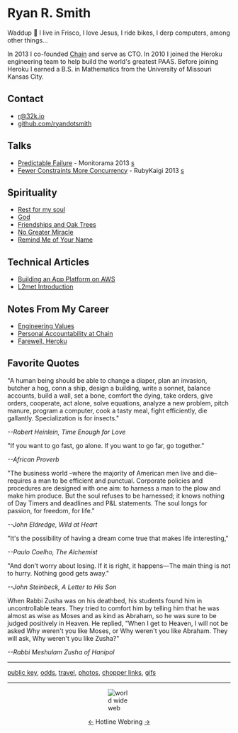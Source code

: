 <script>
window.addEventListener('load', function() {
    var colors = ['#2B2D42', '#8D99AE', '#EF233C', '#D90429'];

    function rand(max) {
        return Math.floor(Math.random() * Math.floor(max));
    }

    function spanit(tn) {
        var col = document.getElementsByTagName(tn);
        for (var i = 0; i < col.length; i++) {
            var text = col[i].innerText;
            col[i].innerText = '';
            for (var j = 0; j < text.length; j++) {
                var s = document.createElement('span');
                s.className = 'colored';
                s.innerHTML = text[j];
                col[i].appendChild(s);
            }
        }
    }

    var x = 0;
    function rot(offset) {
        x++;
        if (x%offset== 0) {
            var col = document.getElementsByClassName('colored');
            for (var i = 0; i < col.length; i++) {
                //col[i].style.color = colors[rand(colors.length)];
                col[i].style.color = '#'+Math.floor(Math.random()*16777215).toString(16);
            }
        }
    }

    spanit('h1');
    spanit('h2');
    window.addEventListener('mousemove', function() {rot(20)});
    window.addEventListener('scroll',    function() {rot(5) });
});
</script>

<h1>Ryan R. Smith</h1>

Waddup 🤙 I live in Frisco, I love Jesus, I ride bikes, I derp computers, among other things...

In 2013 I co-founded [Chain](https://chain.com) and serve as CTO. In 2010 I joined the Heroku engineering team to help build the world's greatest PAAS. Before joining Heroku I earned a B.S. in Mathematics from the University of Missouri Kansas City.

## Contact

* [r@32k.io](mailto:r@32k.io)
* [github.com/ryandotsmith](https://github.com/ryandotsmith)

## Talks

* [Predictable Failure](http://vimeo.com/75304752) - Monitorama 2013 [s](http://cl.ly/1o1o243O0z2A/Predictable%20Failure%20Monitorama.pdf)
* [Fewer Constraints More Concurrency](http://vimeo.com/68850147) - RubyKaigi 2013 [s](http://cl.ly/2812472J073R/Ruby%20Kaigi%202013%20-%20Fewer%20Constraints%20More%20Concurrency.pdf)

## Spirituality

* [Rest for my soul](/rest-for-my-soul)
* [God](/God)
* [Friendships and Oak Trees](/friendships-and-oak-trees)
* [No Greater Miracle](/no-greater-miracle)
* [Remind Me of Your Name](/remind-me-of-your-name)

## Technical Articles

* [Building an App Platform on AWS](/app-platforms-on-aws)
* [L2met Introduction](/l2met-introduction)

## Notes From My Career

* [Engineering Values](/eng-vals)
* [Personal Accountability at Chain](/personal-accountability-at-chain)
* [Farewell, Heroku](/farewell-heroku)

## Favorite Quotes

"A human being should be able to change a diaper, plan an invasion, butcher a hog, conn a ship, design a building, write a sonnet, balance accounts, build a wall, set a bone, comfort the dying, take orders, give orders, cooperate, act alone, solve equations, analyze a new problem, pitch manure, program a computer, cook a tasty meal, fight efficiently, die gallantly. Specialization is for insects."

*--Robert Heinlein, Time Enough for Love*

"If you want to go fast, go alone. If you want to go far, go together."

*--African Proverb*

"The business world –where the majority of American men live and die– requires a man to be efficient and punctual. Corporate policies and procedures are designed with one aim: to harness a man to the plow and make him produce. But the soul refuses to be harnessed; it knows nothing of Day Timers and deadlines and P&L statements. The soul longs for passion, for freedom, for life."

*--John Eldredge, Wild at Heart*

"It's the possibility of having a dream come true that makes life interesting,"

*--Paulo Coelho, The Alchemist*

"And don’t worry about losing. If it is right, it happens—The main thing is not to hurry. Nothing good gets away."

*--John Steinbeck, A Letter to His Son*

When Rabbi Zusha was on his deathbed, his students found him in uncontrollable tears. They tried to comfort him by telling him that he was almost as wise as Moses and as kind as Abraham, so he was sure to be judged positively in Heaven. He replied, "When I get to Heaven, I will not be asked Why weren't you like Moses, or Why weren't you like Abraham. They will ask, Why weren't you like Zusha?"

*--Rabbi Meshulam Zusha of Hanipol*

<hr />

[public key](/pk), [odds](/odds), [travel](/travel), [photos](/photos), [chopper links](/chopper-links), [gifs](/gifs)

<hr />
<img src="https://d.32k.io/earth.gif" style="margin: 0 auto; display: block; max-width: 50px;" alt="world wide web">

<p style="text-align: center">
<a href="https://hotlinewebring.club/ryandotsmith/previous">←</a>
Hotline Webring
<a href="https://hotlinewebring.club/ryandotsmith/next">→</a>
</p>
